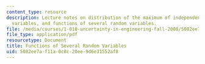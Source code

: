 ```yaml
---
content_type: resource
description: Lecture notes on distribution of the maximum of independent identically-distributed
  variables, and functions of several random variables.
file: /media/courses/1-010-uncertainty-in-engineering-fall-2008/5082ee7af11a0c0c20ee9d6e31552af8_app_11.pdf
file_type: application/pdf
resourcetype: Document
title: Functions of Several Random Variables
uid: 5082ee7a-f11a-0c0c-20ee-9d6e31552af8
---
```

